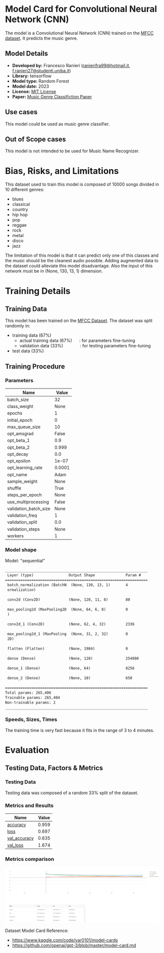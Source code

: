 # Model Card for Convolutional Neural Network (CNN)

<!-- Provide a quick summary of what the model is/does. -->

The model is a Convolutional Neural Network (CNN) trained on the [MFCC dataset](../dataset_cards/mfcc_dataset_card.md).
It predicts the music genre.

## Model Details

- **Developed by:** Francesco Ranieri (ranierifra99@hotmail.it, f.ranieri27@studenti.uniba.it)
- **Library:** tensorflow
- **Model type:** Random Forest
- **Model date:** 2023
- **License:**  [MIT License](../../LICENSE)
- **Paper:**  [Music Genre Classifiction Paper](../paper/paper.pdf)


## Use cases

<!-- Address questions around how the model is intended to be used, including the foreseeable users of the model and those affected by the model. -->
This model could be used as music genre classifier.

## Out of Scope cases

This model is not intended to be used for Music Name Recognizer.

# Bias, Risks, and Limitations

<!-- This section is meant to convey both technical and sociotechnical limitations. -->

This dataset used to train this model is composed of 10000 songs divided in 10 different genres:
* blues
* classical
* country
* hip hop
* pop
* reggae
* rock
* metal
* disco
* jazz

The limitation of this model is that it can predict only one of this classes and the music should be 
the cleanest audio possible. Adding augmented data to the dataset could alleviate this model disadvantage.
Also the input of this network must be in (None, 130, 13, 1) dimension.

# Training Details

## Training Data

This model has been trained on the [MFCC Dataset](../dataset_cards/gtzan_dataset_card.md).
The dataset was split randomly in:
* training data (67%)
    * actual training data (67%) &nbsp;&nbsp;&nbsp;&nbsp; : for parameters fine-tuning
    * validation data (33%) &nbsp;&nbsp;&nbsp;&nbsp;&nbsp;&nbsp;&nbsp;&nbsp;&nbsp;&nbsp;&nbsp;&nbsp; : for testing parameters fine-tuning
* test data (33%)


## Training Procedure

<!-- This relates heavily to the Technical Specifications. Content here should link to that section when it is relevant to the training procedure. -->

### Parameters

| Name                  | Value  |
| --------------------- | ------ |
| batch_size            | 32     |
| class_weight          | None   |
| epochs                | 1      |
| initial_epoch         | 0      |
| max_queue_size        | 10     |
| opt_amsgrad           | False  |
| opt_beta_1            | 0.9    |
| opt_beta_2            | 0.999  |
| opt_decay             | 0.0    |
| opt_epsilon           | 1e-07  |
| opt_learning_rate     | 0.0001 |
| opt_name              | Adam   |
| sample_weight         | None   |
| shuffle               | True   |
| steps_per_epoch       | None   |
| use_multiprocessing   | False  |
| validation_batch_size | None   |
| validation_freq       | 1      |
| validation_split      | 0.0    |
| validation_steps      | None   |
| workers               | 1      |

### Model shape

Model: "sequential"
```
_________________________________________________________________
 Layer (type)                Output Shape              Param #   
=================================================================
 batch_normalization (BatchN  (None, 130, 13, 1)       4         
 ormalization)                                                   
                                                                 
 conv2d (Conv2D)             (None, 128, 11, 8)        80        
                                                                 
 max_pooling2d (MaxPooling2D  (None, 64, 6, 8)         0         
 )                                                               
                                                                 
 conv2d_1 (Conv2D)           (None, 62, 4, 32)         2336      
                                                                 
 max_pooling2d_1 (MaxPooling  (None, 31, 2, 32)        0         
 2D)                                                             
                                                                 
 flatten (Flatten)           (None, 1984)              0         
                                                                 
 dense (Dense)               (None, 128)               254080    
                                                                 
 dense_1 (Dense)             (None, 64)                8256      
                                                                 
 dense_2 (Dense)             (None, 10)                650       
                                                                 
=================================================================
Total params: 265,406
Trainable params: 265,404
Non-trainable params: 2
_________________________________________________________________

```

### Speeds, Sizes, Times
The training time is very fast because it fits in the range of 3 to 4 minutes.
# Evaluation

<!-- This section describes the evaluation protocols and provides the results. -->

## Testing Data, Factors & Metrics

### Testing Data

<!-- This should link to a Data Card if possible. -->

Testing data was composed of a random 33% split of the dataset.

### Metrics and Results

| Name                                                                                                                                                                                                                                                                                                                                                            | Value |
| --------------------------------------------------------------------------------------------------------------------------------------------------------------------------------------------------------------------------------------------------------------------------------------------------------------------------------------------------------------- | ----- |
| [accuracy](https://dagshub.com/Francesco-Ranieri/music-genre-classification.mlflow/#/metric/accuracy?runs=[%22a203380f2e514f768a230670b29b69d3%22]&experiments=[%220%22]&plot_metric_keys=[%22accuracy%22]&plot_layout={%22autosize%22:true,%22xaxis%22:{},%22yaxis%22:{}}&x_axis=relative&y_axis_scale=linear&line_smoothness=1&show_point=false&deselected_curves=[]&last_linear_y_axis_range=[])             | 0.959 |
| [loss](https://dagshub.com/Francesco-Ranieri/music-genre-classification.mlflow/#/metric/loss?runs=[%22a203380f2e514f768a230670b29b69d3%22]&experiments=[%220%22]&plot_metric_keys=[%22loss%22]&plot_layout={%22autosize%22:true,%22xaxis%22:{},%22yaxis%22:{}}&x_axis=relative&y_axis_scale=linear&line_smoothness=1&show_point=false&deselected_curves=[]&last_linear_y_axis_range=[])                         | 0.697 |
| [val_accuracy](https://dagshub.com/Francesco-Ranieri/music-genre-classification.mlflow/#/metric/val_accuracy?runs=[%22a203380f2e514f768a230670b29b69d3%22]&experiments=[%220%22]&plot_metric_keys=[%22val_accuracy%22]&plot_layout={%22autosize%22:true,%22xaxis%22:{},%22yaxis%22:{}}&x_axis=relative&y_axis_scale=linear&line_smoothness=1&show_point=false&deselected_curves=[]&last_linear_y_axis_range=[]) | 0.635 |
| [val_loss](https://dagshub.com/Francesco-Ranieri/music-genre-classification.mlflow/#/metric/val_loss?runs=[%22a203380f2e514f768a230670b29b69d3%22]&experiments=[%220%22]&plot_metric_keys=[%22val_loss%22]&plot_layout={%22autosize%22:true,%22xaxis%22:{},%22yaxis%22:{}}&x_axis=relative&y_axis_scale=linear&line_smoothness=1&show_point=false&deselected_curves=[]&last_linear_y_axis_range=[])             | 1.674 |

### Metrics comparison
<img src="assets/metrics_CNN.png">

Dataset Model Card Reference: 
* https://www.kaggle.com/code/var0101/model-cards
* https://github.com/openai/gpt-3/blob/master/model-card.md